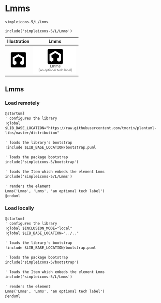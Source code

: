 # Lmms


```text
simpleicons-5/L/Lmms
```

```text
include('simpleicons-5/L/Lmms')
```



| Illustration | Lmms |
| :---: | :---: |
| ![illustration for Illustration](../../simpleicons-5/L/Lmms.png) | ![illustration for Lmms](../../simpleicons-5/L/Lmms.Local.png) |




## Lmms

### Load remotely
```plantuml
@startuml
' configures the library
!global $LIB_BASE_LOCATION="https://raw.githubusercontent.com/tmorin/plantuml-libs/master/distribution"

' loads the library's bootstrap
!include $LIB_BASE_LOCATION/bootstrap.puml

' loads the package bootstrap
include('simpleicons-5/bootstrap')

' loads the Item which embeds the element Lmms
include('simpleicons-5/L/Lmms')

' renders the element
Lmms('Lmms', 'Lmms', 'an optional tech label')
@enduml
```

### Load locally
```plantuml
@startuml
' configures the library
!global $INCLUSION_MODE="local"
!global $LIB_BASE_LOCATION="../.."

' loads the library's bootstrap
!include $LIB_BASE_LOCATION/bootstrap.puml

' loads the package bootstrap
include('simpleicons-5/bootstrap')

' loads the Item which embeds the element Lmms
include('simpleicons-5/L/Lmms')

' renders the element
Lmms('Lmms', 'Lmms', 'an optional tech label')
@enduml
```

